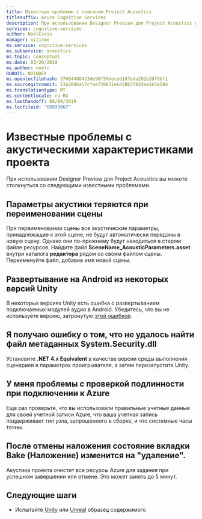 ```yaml
---
title: Известные проблемы с плагином Project Acoustics
titlesuffix: Azure Cognitive Services
description: При использовании Designer Preview для Project Acoustics вы можете столкнуться со следующими известными проблемами.
services: cognitive-services
author: NoelCross
manager: nitinme
ms.service: cognitive-services
ms.subservice: acoustics
ms.topic: conceptual
ms.date: 03/20/2019
ms.author: noelc
ROBOTS: NOINDEX
ms.openlocfilehash: 37084480423de90f50beced187eda202b39f8bf1
ms.sourcegitcommit: 13a289ba57cfae728831e6d38b7f82dae165e59d
ms.translationtype: MT
ms.contentlocale: ru-RU
ms.lasthandoff: 08/09/2019
ms.locfileid: "68933067"
---
```

# <a name="project-acoustics-known-issues"></a>Известные проблемы с акустическими характеристиками проекта
При использовании Designer Preview для Project Acoustics вы можете столкнуться со следующими известными проблемами.

## <a name="acoustic-parameters-are-lost-when-you-rename-a-scene"></a>Параметры акустики теряются при переименовании сцены

При переименовании сцены все акустические параметры, принадлежащие к этой сцене, не будут автоматически переданы в новую сцену. Однако они по-прежнему будут находиться в старом файле ресурсов. Найдите файл **SceneName_AcousticParameters.asset** внутри каталога **редактора** рядом со своим файлом сцены. Переименуйте файл, добавив имя новой сцены.

## <a name="deploying-to-android-from-some-unity-versions"></a>Развертывание на Android из некоторых версий Unity

В некоторых версиях Unity есть ошибка с развертыванием подключаемых модулей аудио в Android. Убедитесь, что вы не используете версию, затронутую [этой ошибкой](https://issuetracker.unity3d.com/issues/android-ios-audiosource-playing-through-google-resonance-audio-sdk-with-spatializer-enabled-does-not-play-on-built-player).

## <a name="i-get-an-error-that-could-not-find-metadata-file-systemsecuritydll"></a>Я получаю ошибку о том, что не удалось найти файл метаданных System.Security.dll

Установите **.NET 4.x Equivalent** в качестве версии среды выполнения сценариев в параметрах проигрывателя, а затем перезапустите Unity.

## <a name="im-having-authentication-problems-when-connecting-to-azure"></a>У меня проблемы с проверкой подлинности при подключении к Azure

Еще раз проверьте, что вы использовали правильные учетные данные для своей учетной записи Azure, что ваша учетная запись поддерживает тип узла, запрошенного в сборке, и что системные часы точны.

## <a name="canceling-a-bake-leaves-the-bake-tab-in-deleting-state"></a>После отмены наложения состояние вкладки Bake (Наложение) изменится на "удаление".
Акустика проекта очистит все ресурсы Azure для задания при успешном завершении или отмене. Это может занять до 5 минут.

## <a name="next-steps"></a>Следующие шаги
* Испытайте [Unity](unity-quickstart.md) или [Unreal](unreal-quickstart.md) образец содержимого

